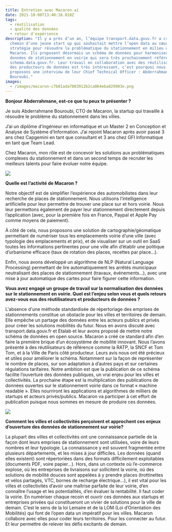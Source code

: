 ```yaml
---
title: Entretien avec Macaron.ai
date: 2021-10-08T13:40:18.018Z
tags:
  - réutilisation
  - qualité des données
  - retour d'expérience
description: "Il y a près d’un an, l’équipe transport.data.gouv.fr a croisé le
  chemin d’une jeune start up qui souhaitait mettre l’open data au cœur de sa
  stratégie pour résoudre la problématique du stationnement en milieu urbain :
  Macaron. Ils proposent désormais un schéma de données pour harmoniser les
  données de stationnement en voirie qui sera très prochainement référencé sur
  schema.data.gouv.fr. Leur travail en collaboration avec des réutilisateurs et
  des producteurs de données est très intéressant, c’est pourquoi nous vous
  proposons une interview de leur Chief Technical Officer : Abderrahmane
  Bouroubi."
images:
  - /images/macaron-c7b81ada7083912b2ca064eba829903e.png
---
```

**Bonjour Abderrahmane, est-ce que tu peux te présenter ?**

Je suis Abderrahmane Bouroubi, CTO de Macaron, la startup qui travaille à résoudre le problème du stationnement dans les villes. 

J’ai un diplôme d’ingénieur en informatique et un Master 2 en Conception et Analyse de Système d’Information. J’ai rejoint Macaron après avoir passé 3 ans chez Capgemini en tant que consultant et 3 ans chez GFI Informatique en tant que Team Lead.

Chez Macaron, mon rôle est de concevoir les solutions aux problématiques complexes du stationnement et dans un second temps de recruter les meilleurs talents pour faire évoluer notre équipe. 

![](/images/image.jpg)

**Quelle est l’activité de Macaron ?**

Notre objectif est de simplifier l’expérience des automobilistes dans leur recherche de places de stationnement. Nous utilisons l’intelligence artificielle pour leur permettre de trouver une place sur et hors voirie. Nous leur permettons également de payer leur stationnement directement depuis l’application (avec, pour la première fois en France, Paypal et Apple Pay comme moyens de paiement).

À côté de cela, nous proposons une solution de cartographie/géomatique permettant de numériser tous les emplacements voirie d’une ville (avec typologie des emplacements et prix), et de visualiser sur un outil en SaaS toutes les informations pertinentes pour une ville afin d’établir une politique d’urbanisme efficace (taux de rotation des places, recettes par place...). 

Enfin, nous avons développé un algorithme de NLP (Natural Language Processing) permettant de lire automatiquement les arrêtés municipaux neutralisant des places de stationnement (travaux, événements…), avec une mise à jour automatique des cartes pour faire figurer cette information.

**Vous avez engagé un groupe de travail sur la normalisation des données sur le stationnement en voirie. Quel est l’enjeu selon vous et quels retours avez-vous eus des réutilisateurs et producteurs de données ?**

L'absence d'une méthode standardisée de répertoriage des emprises de stationnements constitue un obstacle pour les villes et territoires de demain. Elle empêche un partage des données entre les acteurs publics et privés pour créer les solutions mobilités du futur. Nous en avons discuté avec transport.data.gouv.fr et Etalab et leur avons proposé de mettre notre schéma de données en open source. Macaron a créé ce standard afin d’en faire la première brique d’un écosystème de mobilité innovant. Nous l’avons présenté à des réutilisateurs de référence comme la RATP, la SNCF et Tom Tom, et à la Ville de Paris côté producteur. Leurs avis nous ont été précieux et utiles pour améliorer le schéma. Notamment sur la façon de représenter le nombre de places, sur son adaptation à d’autres pays et sur certaines régulations tarifaires. Notre ambition est que la publication de ce schéma facilite l’ouverture des données publiques, un vrai enjeu pour les villes et collectivités. La prochaine étape est la multiplication des publications de données ouvertes sur le stationnement voirie dans ce format « machine readable ». Elles nourriront les applications et algorithmes de milliers de startups et acteurs privés/publics. Macaron va participer à cet effort de publication puisque nous sommes en mesure de produire ces données.

![](/images/capture-d’écran-2021-10-08-à-16.14.31.png)

**Comment les villes et collectivités perçoivent et approchent ces enjeux d’ouverture des données de stationnement sur voirie?**

La plupart des villes et collectivités ont une connaissance partielle de la façon dont leurs emprises de stationnement sont utilisées, voire de leurs nombres et leur typologie. La connaissance y est souvent fragmentée entre plusieurs départements, et les mises à jour difficiles. Les données (quand elles existent) sont répertoriées dans des formats difficilement exploitables (documents PDF, voire papier…).
Hors, dans un contexte où l’e-commerce explose, où les entreprises de livraisons sur sollicitent la voirie, où des solutions de mobilité douces sont appelées à y prendre places (trottinettes et vélos partagés, VTC, bornes de recharge électrique…), il est vital pour les villes et collectivités d’avoir une maîtrise parfaite de leur voirie, d’en connaître l’usage et les potentialités, d’en évaluer la rentabilité. Il faut coder la voirie. En numériser chaque recoin et ouvrir ces données aux startups et entreprises privées qui constitueront un vivier de solutions pour la ville de demain. C’est le sens de la loi Lemaire et de la LOM (Loi d’Orientation des Mobilités) qui font de l’open data un impératif pour les villes. Macaron collabore avec elles pour coder leurs territoires. Pour les connecter au futur. Et leur permettre de relever les défis excitants de demain.